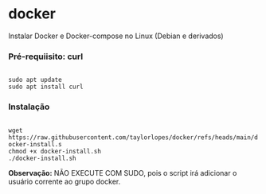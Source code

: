 # docker
Instalar Docker e Docker-compose no Linux (Debian e derivados)

### Pré-requiisito: curl
<code>
sudo apt update
sudo apt install curl
</code>

### Instalação
<code>
wget https://raw.githubusercontent.com/taylorlopes/docker/refs/heads/main/docker-install.s
chmod +x docker-install.sh  
./docker-install.sh
</code>

**Observação:** NÃO EXECUTE COM SUDO, pois o script irá adicionar o usuário corrente ao grupo docker.
